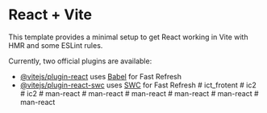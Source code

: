 # React + Vite

This template provides a minimal setup to get React working in Vite with HMR and some ESLint rules.

Currently, two official plugins are available:

- [@vitejs/plugin-react](https://github.com/vitejs/vite-plugin-react/blob/main/packages/plugin-react/README.md) uses [Babel](https://babeljs.io/) for Fast Refresh
- [@vitejs/plugin-react-swc](https://github.com/vitejs/vite-plugin-react-swc) uses [SWC](https://swc.rs/) for Fast Refresh
#   i c t _ f r o t e n t  
 #   i c 2  
 #   i c 2  
 #   m a n - r e a c t  
 #   m a n - r e a c t  
 #   m a n - r e a c t  
 #   m a n - r e a c t  
 #   m a n - r e a c t  
 #   m a n - r e a c t  
 